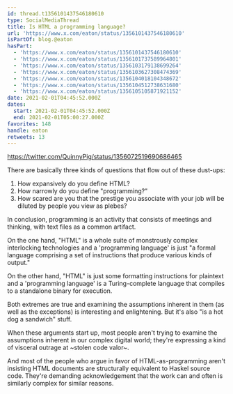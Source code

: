 ```yaml
---
id: thread.t1356101437546180610
type: SocialMediaThread
title: Is HTML a programming language?
url: 'https://www.x.com/eaton/status/1356101437546180610'
isPartOf: blog.@eaton
hasPart:
  - 'https://www.x.com/eaton/status/1356101437546180610'
  - 'https://www.x.com/eaton/status/1356101737589964801'
  - 'https://www.x.com/eaton/status/1356103179138699264'
  - 'https://www.x.com/eaton/status/1356103627308474369'
  - 'https://www.x.com/eaton/status/1356104018104348672'
  - 'https://www.x.com/eaton/status/1356104512738631680'
  - 'https://www.x.com/eaton/status/1356105105871921152'
date: 2021-02-01T04:45:52.000Z
dates:
  start: 2021-02-01T04:45:52.000Z
  end: 2021-02-01T05:00:27.000Z
favorites: 148
handle: eaton
retweets: 13
---
```

https://twitter.com/QuinnyPig/status/1356072519690686465

There are basically three kinds of questions that flow out of these dust-ups:

1. How expansively do you define HTML?
2. How narrowly do you define "programming?"
3. How scared are you that the prestige you associate with your job will be diluted by people you view as plebes?

In conclusion, programming is an activity that consists of meetings and thinking, with text files as a common artifact.

On the one hand, "HTML" is a whole suite of monstrously complex interlocking technologies and a 'programming language' is just "a formal language comprising a set of instructions that produce various kinds of output."

On the other hand, "HTML" is just some formatting instructions for plaintext and a 'programming language' is a Turing-complete language that compiles to a standalone binary for execution.

Both extremes are true and examining the assumptions inherent in them (as well as the exceptions) is interesting and enlightening. But it's also "is a hot dog a sandwich" stuff.

When these arguments start up, most people aren't trying to examine the assumptions inherent in our complex digital world; they're expressing a kind of visceral outrage at ~stolen code valor~.

And most of the people who argue in favor of HTML-as-programming aren't insisting HTML documents are structurally equivalent to Haskel source code. They're demanding acknowledgement that the work can and often is similarly complex for similar reasons.

